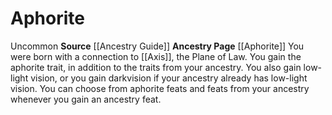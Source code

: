 ﻿---
id: '118'
name: Aphorite
rarity: null
source: '[[DATABASE/source/Ancestry Guide|Ancestry Guide]]'
trait: null
type: null

---
# Aphorite

<span class="trait-uncommon item-trait">Uncommon</span>
**Source** [[Ancestry Guide]] 
**Ancestry Page** [[Aphorite]]
You were born with a connection to [[Axis]], the Plane of Law. You gain the aphorite trait, in addition to the traits from your ancestry. You also gain low-light vision, or you gain darkvision if your ancestry already has low-light vision. You can choose from aphorite feats and feats from your ancestry whenever you gain an ancestry feat.